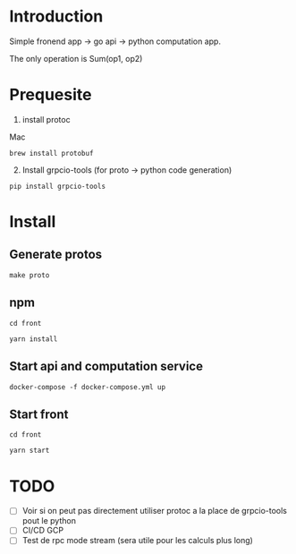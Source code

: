 # Introduction

Simple fronend app -> go api -> python computation app.

The only operation is Sum(op1, op2)

# Prequesite

1. install protoc

Mac
```
brew install protobuf
```

2. Install grpcio-tools (for proto -> python code generation)

```
pip install grpcio-tools
```

# Install
## Generate protos

```
make proto
```

## npm

```
cd front

yarn install
```

## Start api and computation service

```
docker-compose -f docker-compose.yml up
```

## Start front

```
cd front

yarn start

```

# TODO

* [ ] Voir si on peut pas directement utiliser protoc a la place de grpcio-tools pout le python
* [ ] CI/CD GCP
* [ ] Test de rpc mode stream (sera utile pour les calculs plus long)
